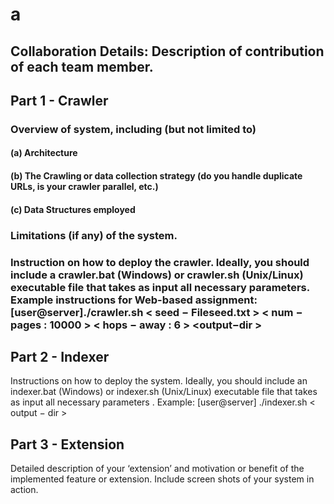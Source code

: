 # a
## Collaboration Details: Description of contribution of each team member.

## Part 1 - Crawler
### Overview of system, including (but not limited to)
#### (a) Architecture
#### (b) The Crawling or data collection strategy (do you handle duplicate URLs, is your crawler parallel, etc.)
#### (c) Data Structures employed
### Limitations (if any) of the system.
### Instruction on how to deploy the crawler. Ideally, you should include a crawler.bat (Windows) or crawler.sh (Unix/Linux) executable file that takes as input all necessary parameters. Example instructions for Web-based assignment: [user@server]./crawler.sh < seed − Fileseed.txt > < num − pages : 10000 > < hops − away : 6 > <output−dir >

## Part 2 - Indexer
Instructions on how to deploy the system. Ideally, you should include an indexer.bat (Windows) or indexer.sh (Unix/Linux) executable file that takes as input all necessary parameters .  Example: [user@server] ./indexer.sh < output − dir >
## Part 3 - Extension
Detailed description of your ‘extension’ and motivation or benefit of the implemented feature or extension. Include screen shots of your system in action.
